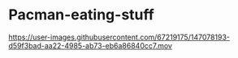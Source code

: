 # Pacman-eating-stuff

https://user-images.githubusercontent.com/67219175/147078193-d59f3bad-aa22-4985-ab73-eb6a86840cc7.mov

